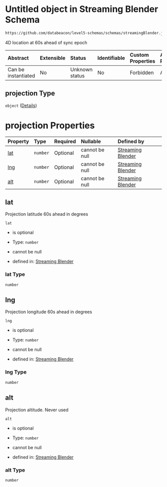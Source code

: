 # Untitled object in Streaming Blender Schema

```txt
https://github.com/databeacon/level5-schemas/schemas/streamingBlender.json#/properties/flights/properties/synced/properties/projection
```

4D location at 60s ahead of sync epoch

| Abstract            | Extensible | Status         | Identifiable | Custom Properties | Additional Properties | Access Restrictions | Defined In                                                                 |
| :------------------ | :--------- | :------------- | :----------- | :---------------- | :-------------------- | :------------------ | :------------------------------------------------------------------------- |
| Can be instantiated | No         | Unknown status | No           | Forbidden         | Allowed               | none                | [blender.schema.json\*](../out/blender.schema.json "open original schema") |

## projection Type

`object` ([Details](blender-properties-flights-properties-synced-properties-projection.md))

# projection Properties

| Property    | Type     | Required | Nullable       | Defined by                                                                                                                                                                                                                                                        |
| :---------- | :------- | :------- | :------------- | :---------------------------------------------------------------------------------------------------------------------------------------------------------------------------------------------------------------------------------------------------------------- |
| [lat](#lat) | `number` | Optional | cannot be null | [Streaming Blender](blender-properties-flights-properties-synced-properties-projection-properties-lat.md "https://github.com/databeacon/level5-schemas/schemas/streamingBlender.json#/properties/flights/properties/synced/properties/projection/properties/lat") |
| [lng](#lng) | `number` | Optional | cannot be null | [Streaming Blender](blender-properties-flights-properties-synced-properties-projection-properties-lng.md "https://github.com/databeacon/level5-schemas/schemas/streamingBlender.json#/properties/flights/properties/synced/properties/projection/properties/lng") |
| [alt](#alt) | `number` | Optional | cannot be null | [Streaming Blender](blender-properties-flights-properties-synced-properties-projection-properties-alt.md "https://github.com/databeacon/level5-schemas/schemas/streamingBlender.json#/properties/flights/properties/synced/properties/projection/properties/alt") |

## lat

Projection latitude 60s ahead in degrees

`lat`

*   is optional

*   Type: `number`

*   cannot be null

*   defined in: [Streaming Blender](blender-properties-flights-properties-synced-properties-projection-properties-lat.md "https://github.com/databeacon/level5-schemas/schemas/streamingBlender.json#/properties/flights/properties/synced/properties/projection/properties/lat")

### lat Type

`number`

## lng

Projection longitude 60s ahead in degrees

`lng`

*   is optional

*   Type: `number`

*   cannot be null

*   defined in: [Streaming Blender](blender-properties-flights-properties-synced-properties-projection-properties-lng.md "https://github.com/databeacon/level5-schemas/schemas/streamingBlender.json#/properties/flights/properties/synced/properties/projection/properties/lng")

### lng Type

`number`

## alt

Projection altitude. Never used

`alt`

*   is optional

*   Type: `number`

*   cannot be null

*   defined in: [Streaming Blender](blender-properties-flights-properties-synced-properties-projection-properties-alt.md "https://github.com/databeacon/level5-schemas/schemas/streamingBlender.json#/properties/flights/properties/synced/properties/projection/properties/alt")

### alt Type

`number`
